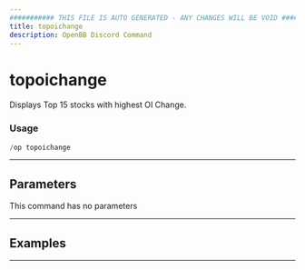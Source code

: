 ```yaml
---
########### THIS FILE IS AUTO GENERATED - ANY CHANGES WILL BE VOID ###########
title: topoichange
description: OpenBB Discord Command
---
```


# topoichange

Displays Top 15 stocks with highest OI Change.

### Usage

```python wordwrap
/op topoichange
```

---

## Parameters

This command has no parameters



---

## Examples


---
